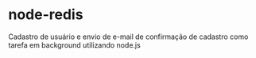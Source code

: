 # node-redis

Cadastro de usuário e envio de e-mail de confirmação de cadastro como tarefa em background utilizando node.js
